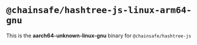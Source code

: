 # `@chainsafe/hashtree-js-linux-arm64-gnu`

This is the **aarch64-unknown-linux-gnu** binary for `@chainsafe/hashtree-js`
